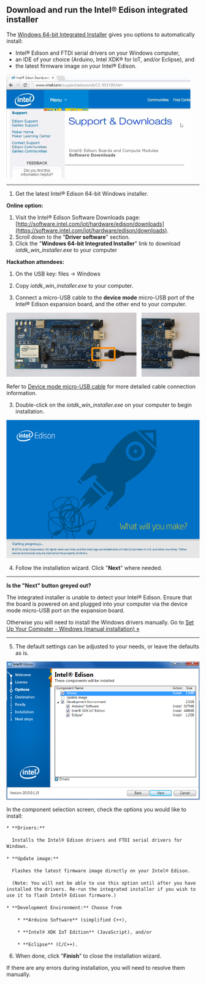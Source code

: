 ## Download and run the Intel® Edison integrated installer

The [Windows 64-bit Integrated Installer](https://software.intel.com/iot/hardware/edison/downloads) gives you options to automatically install:

* Intel® Edison and FTDI serial drivers on your Windows computer,
* an IDE of your choice (Arduino, Intel XDK® for IoT, and/or Eclipse), and
* the latest firmware image on your Intel® Edison.

![Animated gif: installing Intel® Edison drivers using integrated installer](images/install_integrated_installer-animated.gif)

---

1. Get the latest Intel® Edison 64-bit Windows installer.

  **Online option:**

  1. Visit the Intel® Edison Software Downloads page: [http://software.intel.com/iot/hardware/edison/downloads](https://software.intel.com/iot/hardware/edison/downloads).
  2. Scroll down to the "**Driver software**" section. 
  3. Click the "**Windows 64-bit Integrated Installer**" link to download _iotdk_win_installer.exe_ to your computer
  
  **Hackathon attendees:**

  1. On the USB key: files → Windows
  2. Copy _iotdk_win_installer.exe_ to your computer.

2. Connect a micro-USB cable to the **device mode** micro-USB port of the Intel® Edison expansion board, and the other end to your computer.

  ![Micro-USB cable being plugged into the top micro-USB connector](/assembly/arduino_expansion_board/images/device_mode-usb_cable-before_after.png)

  Refer to [Device mode micro-USB cable](/assembly/arduino_expansion_board/details-device_mode_cable.md) for more detailed cable connection information.

3. Double-click on the _iotdk_win_installer.exe_ on your computer to begin installation. 

  ![Intel® Edison 64-bit integrated installer wizard](images/integrated_installer_wizard.png)

4. Follow the installation wizard. Click "**Next**" where needed. 

  ---

  **Is the "Next" button greyed out?**

  The integrated installer is unable to detect your Intel® Edison. Ensure that the board is powered on and plugged into your computer via the device mode micro-USB port on the expansion board.

  Otherwise you will need to install the Windows drivers manually. Go to [Set Up Your Computer - Windows (manual installation) »](manual_installation.md) 

  ---

5. The default settings can be adjusted to your needs, or leave the defaults as is. 

  ![Configure Intel® Edison 64-bit integrated installion](images/integrated_installer_wizard-config_screen.png)

  In the component selection screen, check the options you would like to install:

    * **Drivers:** 
    
      Installs the Intel® Edison drivers and FTDI serial drivers for Windows.

    * **Update image:** 
    
      Flashes the latest firmware image directly on your Intel® Edison.
      
      (Note: You will not be able to use this option until after you have installed the drivers. Re-run the integrated installer if you wish to use it to flash Intel® Edison firmware.)

    * **Development Environment:** Choose from 

        * **Arduino Software** (simplified C++), 

        * **Intel® XDK IoT Edition** (JavaScript), and/or 

        * **Eclipse** (C/C++).

6. When done, click "**Finish**" to close the installation wizard. 

  If there are any errors during installation, you will need to resolve them manually.

